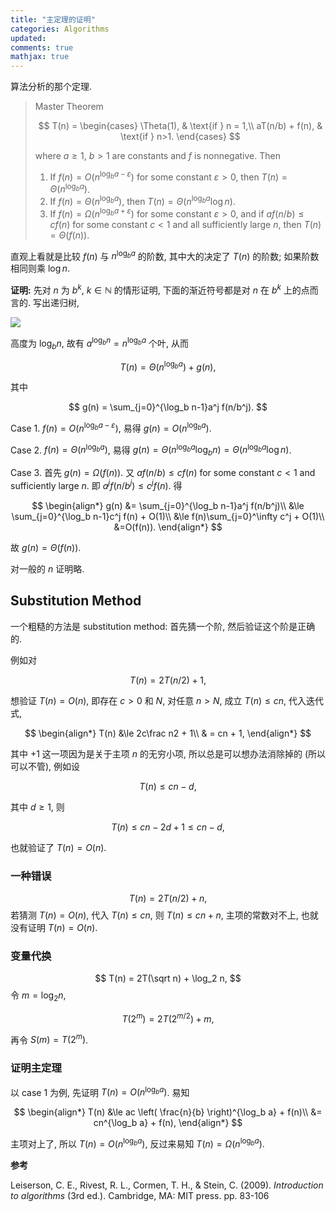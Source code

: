 ```yaml
---
title: "主定理的证明"
categories: Algorithms
updated: 
comments: true
mathjax: true
---
```


算法分析的那个定理.

> Master Theorem
>
> $$
T(n) =
\begin{cases}
\Theta(1), & \text{if } n = 1,\\ 
aT(n/b) + f(n), & \text{if } n>1.
\end{cases}
$$
>
> where $a\ge1$, $b>1$ are constants and $f$ is nonnegative. Then
> 1. If $f(n) = O(n^{\log_b a-\varepsilon})$ for some constant $\varepsilon >0$, then $T(n) = \Theta(n^{\log_b a})$.
> 2. If $f(n) = \Theta(n^{\log_b a})$, then $T(n) = \Theta(n^{\log_b a}\log n)$.
> 3. If $f(n) = \Omega(n^{\log_b a+\varepsilon})$ for some constant $\varepsilon >0$, and if $af(n/b)\le cf(n)$ for some constant $c<1$ and all sufficiently large $n$, then $T(n) = \Theta(f(n))$.

<!-- more -->

直观上看就是比较 $f(n)$ 与 $n^{\log_b a}$ 的阶数, 其中大的决定了 $T(n)$ 的阶数; 如果阶数相同则乘 $\log n$.

**证明:** 先对 $n$ 为 $b^k$, $k\in\mathbb N$ 的情形证明, 下面的渐近符号都是对 $n$ 在 $b^k$ 上的点而言的. 写出递归树, 

![](https://shiina18.github.io/assets/posts/images/20200606181618820_5907.png)

高度为 $\log_b n$, 故有 $a^{\log_b n} = n^{\log_b a}$ 个叶, 从而

$$
T(n) = \Theta(n^{\log_b a}) + g(n),
$$

其中

$$
g(n) = \sum_{j=0}^{\log_b n-1}a^j f(n/b^j).
$$

Case 1. $f(n) = O(n^{\log_b a-\varepsilon})$, 易得 $g(n) = O(n^{\log_b a})$.

Case 2. $f(n) = \Theta(n^{\log_b a})$, 易得 $g(n) = \Theta(n^{\log_b a} \log_b n) = \Theta(n^{\log_b a} \log n)$.

Case 3. 首先 $g(n) = \Omega(f(n))$. 又 $af(n/b)\le cf(n)$ for some constant $c<1$ and sufficiently large $n$. 即 $a^j f(n/b^j) \le c^j f(n)$. 得

$$
\begin{align*}
g(n) &= \sum_{j=0}^{\log_b n-1}a^j f(n/b^j)\\
&\le \sum_{j=0}^{\log_b n-1}c^j f(n) + O(1)\\
&\le f(n)\sum_{j=0}^\infty c^j + O(1)\\
&=O(f(n)).
\end{align*}
$$

故 $g(n)=\Theta(f(n))$.

对一般的 $n$ 证明略.

## Substitution Method

一个粗糙的方法是 substitution method: 首先猜一个阶, 然后验证这个阶是正确的.

例如对

$$
T(n) = 2T(n/2) + 1,
$$

想验证 $T(n) = O(n)$, 即存在 $c>0$ 和 $N$, 对任意 $n>N$, 成立 $T(n) \le cn$, 代入迭代式,

$$
\begin{align*}
T(n) &\le 2c\frac n2 + 1\\
& = cn + 1,
\end{align*}
$$

其中 $+1$ 这一项因为是关于主项 $n$ 的无穷小项, 所以总是可以想办法消除掉的 (所以可以不管), 例如设

$$
T(n) \le cn - d,
$$

其中 $d\ge 1$, 则

$$
T(n) \le cn-2d+1 \le cn-d,
$$

也就验证了 $T(n) = O(n)$.

### 一种错误
$$
T(n) = 2T(n/2) + n,
$$
若猜测 $T(n) = O(n)$, 代入 $T(n) \le cn$, 则 $T(n) \le cn + n$, 主项的常数对不上, 也就没有证明 $T(n) = O(n)$.

### 变量代换
$$
T(n) = 2T(\sqrt n) + \log_2 n,
$$
令 $m = \log_2 n$, 

$$
T(2^m) = 2T(2^{m/2}) + m,
$$

再令 $S(m) = T(2^m)$.

### 证明主定理

以 case 1 为例, 先证明 $T(n) = O(n^{\log_b a})$. 易知

$$
\begin{align*}
T(n) &\le ac \left( \frac{n}{b} \right)^{\log_b a} + f(n)\\
&= cn^{\log_b a} + f(n),
\end{align*}
$$


主项对上了, 所以 $T(n) = O(n^{\log_b a})$, 反过来易知 $T(n) = \Omega(n^{\log_b a})$.

**参考**

Leiserson, C. E., Rivest, R. L., Cormen, T. H., & Stein, C. (2009). *Introduction to algorithms* (3rd ed.). Cambridge, MA: MIT press. pp. 83-106